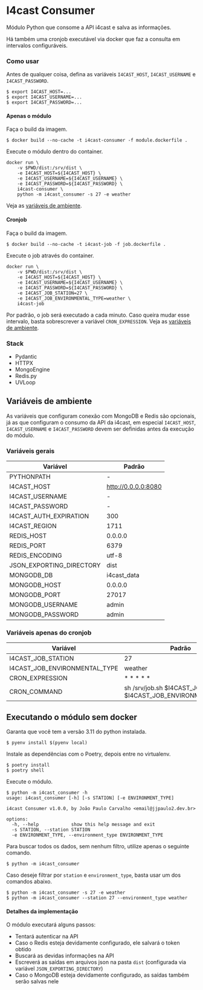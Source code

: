 # I4cast Consumer

Módulo Python que consome a API i4cast e salva as informações. 

Há também uma cronjob executável via docker que faz a consulta em intervalos configuráveis.

### Como usar

Antes de qualquer coisa, defina as variáveis `I4CAST_HOST`, `I4CAST_USERNAME` e `I4CAST_PASSWORD`.

```shell
$ export I4CAST_HOST=...
$ export I4CAST_USERNAME=...
$ export I4CAST_PASSWORD=...
```

#### Apenas o módulo

Faça o build da imagem.

```shell
$ docker build --no-cache -t i4cast-consumer -f module.dockerfile .
```

Execute o módulo dentro do container.

```shell
docker run \
    -v $PWD/dist:/srv/dist \
    -e I4CAST_HOST=${I4CAST_HOST} \
    -e I4CAST_USERNAME=${I4CAST_USERNAME} \
    -e I4CAST_PASSWORD=${I4CAST_PASSWORD} \
    i4cast-consumer \
    python -m i4cast_consumer -s 27 -e weather
```

Veja as [variáveis de ambiente](#variáveis-de-ambiente).

#### Cronjob

Faça o build da imagem.

```shell
$ docker build --no-cache -t i4cast-job -f job.dockerfile .
```

Execute o job através do container.

```shell
docker run \
    -v $PWD/dist:/srv/dist \
    -e I4CAST_HOST=${I4CAST_HOST} \
    -e I4CAST_USERNAME=${I4CAST_USERNAME} \
    -e I4CAST_PASSWORD=${I4CAST_PASSWORD} \
    -e I4CAST_JOB_STATION=27 \
    -e I4CAST_JOB_ENVIRONMENTAL_TYPE=weather \
    i4cast-job
```

Por padrão, o job será executado a cada minuto. Caso queira mudar esse intervalo, basta sobrescrever a variável `CRON_EXPRESSION`. Veja as [variáveis de ambiente](#variáveis-de-ambiente).

### Stack

- Pydantic
- HTTPX
- MongoEngine
- Redis.py
- UVLoop


## Variáveis de ambiente

As variáveis que configuram conexão com MongoDB e Redis são opcionais, já as que configuram o consumo da API da i4cast, em especial `I4CAST_HOST`, `I4CAST_USERNAME` e `I4CAST_PASSWORD` devem ser definidas antes da execução do módulo.

### Variáveis gerais

| Variável | Padrão |
|-|-|
| PYTHONPATH | - |
| I4CAST_HOST | http://0.0.0.0:8080 |
| I4CAST_USERNAME | - |
| I4CAST_PASSWORD | - |
| I4CAST_AUTH_EXPIRATION | 300 |
| I4CAST_REGION | 1711 |
| REDIS_HOST | 0.0.0.0 |
| REDIS_PORT | 6379 |
| REDIS_ENCODING | utf-8 |
| JSON_EXPORTING_DIRECTORY | dist |
| MONGODB_DB | i4cast_data |
| MONGODB_HOST | 0.0.0.0 |
| MONGODB_PORT | 27017 |
| MONGODB_USERNAME | admin |
| MONGODB_PASSWORD | admin |

### Variáveis apenas do cronjob

| Variável | Padrão |
|-|-|
| I4CAST_JOB_STATION | 27 |
| I4CAST_JOB_ENVIRONMENTAL_TYPE | weather |
| CRON_EXPRESSION | * * * * * |
| CRON_COMMAND | sh /srv/job.sh $I4CAST_JOB_STATION $I4CAST_JOB_ENVIRONMENTAL_TYPE |


## Executando o módulo sem docker

Garanta que você tem a versão 3.11 do python instalada.

```shell
$ pyenv install $(pyenv local)
```

Instale as dependências com o Poetry, depois entre no virtualenv.

```shell
$ poetry install
$ poetry shell
```

Execute o módulo.

```shell
$ python -m i4cast_consumer -h
usage: i4cast_consumer [-h] [-s STATION] [-e ENVIRONMENT_TYPE]

i4cast Consumer v1.0.0, by João Paulo Carvalho <email@jjpaulo2.dev.br>

options:
  -h, --help            show this help message and exit
  -s STATION, --station STATION
  -e ENVIRONMENT_TYPE, --environment_type ENVIRONMENT_TYPE
```

Para buscar todos os dados, sem nenhum filtro, utilize apenas o seguinte comando.

```shell
$ python -m i4cast_consumer
```

Caso deseje filtrar por `station` e `environment_type`, basta usar um dos comandos abaixo.

```shell
$ python -m i4cast_consumer -s 27 -e weather
$ python -m i4cast_consumer --station 27 --environment_type weather
```

#### Detalhes da implementação

O módulo executará alguns passos:

- Tentará autenticar na API
- Caso o Redis esteja devidamente configurado, ele salvará o token obtido
- Buscará as devidas informações na API
- Escreverá as saídas em arquivos json na pasta `dist` (configurada via variável `JSON_EXPORTING_DIRECTORY`)
- Caso o MongoDB esteja devidamente configurado, as saídas também serão salvas nele
